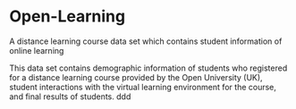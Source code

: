 # Open-Learning
A distance learning course data set which contains student information of online learning

This data set contains demographic information of students who registered for a distance learning course provided by the Open University (UK), student interactions with the virtual learning environment for the course, and final results of students.
ddd
